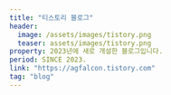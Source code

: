 ```yaml
---
title: "티스토리 블로그"
header:
  image: /assets/images/tistory.png
  teaser: assets/images/tistory.png
property: 2023년에 새로 개설한 블로그입니다.
period: SINCE 2023.
link: "https://agfalcon.tistory.com"
tag: "blog"
---
```

